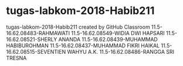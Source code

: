 # tugas-labkom-2018-Habib211
tugas-labkom-2018-Habib211 created by GitHub Classroom
11.5-16.62.08483-RAHMAWATI
11.5-16.62.08549-WIDIA DWI HAPSARI
11.5-16.62.08521-SHERLY ANANDA
11.5-16.62.08439-MUHAMMAD HABIBUROHMAN
11.5-16.62.08437-MUHAMMAD FIKRI HAIKAL
11.5-16.62.08515-SEVENTIEN WAHYU A.K.
11.5-16.62.08486-RANGGA SRI TRESNA
